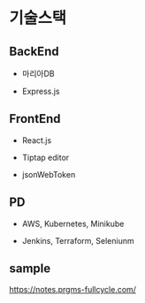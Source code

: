 # 기술스택

## BackEnd

- 마리아DB

- Express.js

## FrontEnd

- React.js

- Tiptap editor

- jsonWebToken

## PD

- AWS, Kubernetes, Minikube

- Jenkins, Terraform, Seleniunm

## sample

https://notes.prgms-fullcycle.com/
